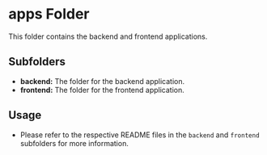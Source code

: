 # apps Folder

This folder contains the backend and frontend applications.

## Subfolders

* **backend:** The folder for the backend application.
* **frontend:** The folder for the frontend application.

## Usage

* Please refer to the respective README files in the `backend` and `frontend` subfolders for more information.
